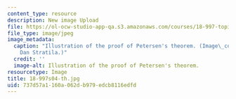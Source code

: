 ```yaml
---
content_type: resource
description: New image Upload
file: https://ol-ocw-studio-app-qa.s3.amazonaws.com/courses/18-997-topics-in-combinatorial-optimization-spring-2004/737d57a1160a062db979edcb8116edfd_18-997s04-th.jpg
file_type: image/jpeg
image_metadata:
  caption: "Illustration of the proof of Petersen's theorem. (Image\_courtesy of\_\
    Dan Stratila.)"
  credit: ''
  image-alt: Illustration of the proof of Petersen's theorem.
resourcetype: Image
title: 18-997s04-th.jpg
uid: 737d57a1-160a-062d-b979-edcb8116edfd
---
```

